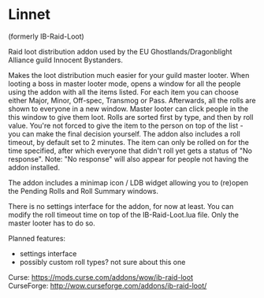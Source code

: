 # Linnet

(formerly IB-Raid-Loot)

Raid loot distribution addon used by the EU Ghostlands/Dragonblight Alliance guild Innocent Bystanders.

Makes the loot distribution much easier for your guild master looter. When looting a boss in master looter mode, opens a window for all the people using the addon with all the items listed. For each item you can choose either Major, Minor, Off-spec, Transmog or Pass. Afterwards, all the rolls are shown to everyone in a new window. Master looter can click people in the this window to give them loot. Rolls are sorted first by type, and then by roll value. You're not forced to give the item to the person on top of the list - you can make the final decision yourself. The addon also includes a roll timeout, by default set to 2 minutes. The item can only be rolled on for the time specified, after which everyone that didn't roll yet gets a status of "No response". Note: "No response" will also appear for people not having the addon installed.

The addon includes a minimap icon / LDB widget allowing you to (re)open the Pending Rolls and Roll Summary windows.

There is no settings interface for the addon, for now at least. You can modify the roll timeout time on top of the IB-Raid-Loot.lua file. Only the master looter has to do so.

Planned features:
* settings interface
* possibly custom roll types? not sure about this one

Curse: https://mods.curse.com/addons/wow/ib-raid-loot  
CurseForge: http://wow.curseforge.com/addons/ib-raid-loot/
